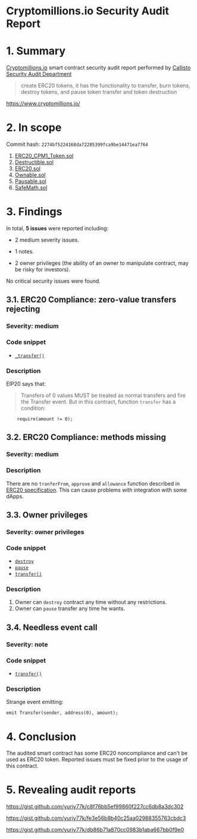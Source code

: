 # Cryptomillions.io Security Audit Report

# 1. Summary

[Cryptomillions.io](https://github.com/cryptomillionsofficial/CREATE_ERC20_CPM1) smart contract security audit report performed by [Callisto Security Audit Department](https://github.com/EthereumCommonwealth/Auditing)

> create ERC20 tokens, it has the functionality to transfer, burn tokens, destroy tokens, and pause token transfer and token destruction

https://www.cryptomillions.io/

# 2. In scope

Commit hash: `2274bf5224168da72285399fca9be14471ea7764`

1. [ERC20_CPM1_Token.sol](https://github.com/cryptomillionsofficial/CREATE_ERC20_CPM1/blob/2274bf5224168da72285399fca9be14471ea7764/ERC20_CPM1_Token.sol)
2. [Destructible.sol](https://github.com/cryptomillionsofficial/CREATE_ERC20_CPM1/blob/2274bf5224168da72285399fca9be14471ea7764/Destructible.sol)
3. [ERC20.sol](https://github.com/cryptomillionsofficial/CREATE_ERC20_CPM1/blob/2274bf5224168da72285399fca9be14471ea7764/ERC20.sol)
4. [Ownable.sol](https://github.com/cryptomillionsofficial/CREATE_ERC20_CPM1/blob/2274bf5224168da72285399fca9be14471ea7764/Ownable.sol)
5. [Pausable.sol](https://github.com/cryptomillionsofficial/CREATE_ERC20_CPM1/blob/2274bf5224168da72285399fca9be14471ea7764/Pausable.sol)
6. [SafeMath.sol](https://github.com/cryptomillionsofficial/CREATE_ERC20_CPM1/blob/2274bf5224168da72285399fca9be14471ea7764/SafeMath.sol)

# 3. Findings

In total, **5 issues** were reported including:

- 2 medium severity issues.

- 1 notes.

- 2 owner privileges (the ability of an owner to manipulate contract, may be risky for investors).

No critical security issues were found.

## 3.1. ERC20 Compliance: zero-value transfers rejecting

### Severity: medium

### Code snippet

* [`_transfer()`](https://github.com/cryptomillionsofficial/CREATE_ERC20_CPM1/blob/2274bf5224168da72285399fca9be14471ea7764/ERC20_CPM1_Token.sol#L69)

### Description

EIP20 says that:
> Transfers of 0 values MUST be treated as normal transfers and fire the Transfer event.
But in this contract, function `transfer` has a condition:
```solidity
    require(amount != 0);
```

## 3.2. ERC20 Compliance: methods missing

### Severity: medium

### Description

There are no `tranferFrom`, `approve` and `allowance` function described in [ERC20 specification](https://eips.ethereum.org/EIPS/eip-20). This can cause problems with integration with some dApps.

## 3.3. Owner privileges

### Severity: owner privileges

### Code snippet

* [`destroy`](https://github.com/cryptomillionsofficial/CREATE_ERC20_CPM1/blob/master/Destructible.sol#L13)
* [`pause`](https://github.com/cryptomillionsofficial/CREATE_ERC20_CPM1/blob/master/Pausable.sol#L20)
* [`transfer()`](https://github.com/cryptomillionsofficial/CREATE_ERC20_CPM1/blob/2274bf5224168da72285399fca9be14471ea7764/ERC20_CPM1_Token.sol#L58)

### Description

1. Owner can `destroy` contract any time without any restrictions.
2. Owner can `pause` transfer any time he wants.

## 3.4. Needless event call

### Severity: note

### Code snippet

* [`transfer()`](https://github.com/cryptomillionsofficial/CREATE_ERC20_CPM1/blob/2274bf5224168da72285399fca9be14471ea7764/ERC20_CPM1_Token.sol#L75)

### Description

Strange event emitting:

`emit Transfer(sender, address(0), amount);`

# 4. Conclusion

The audited smart contract has some ERC20 noncompliance and can't be used as ERC20 token. Reported issues must be fixed prior to the usage of this contract.

# 5. Revealing audit reports

https://gist.github.com/yuriy77k/c8f76bb5ef99860f227cc6db8a3dc302

https://gist.github.com/yuriy77k/fe3e56b8b40c25aa02988355763cbdc3

https://gist.github.com/yuriy77k/db86b71a870cc0983b1aba667bb0f9e0
